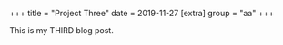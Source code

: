+++
title = "Project Three"
date = 2019-11-27
[extra]
group = "aa"
+++

This is my THIRD blog post.
